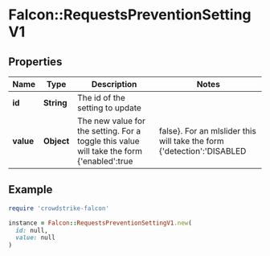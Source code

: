 # Falcon::RequestsPreventionSettingV1

## Properties

| Name | Type | Description | Notes |
| ---- | ---- | ----------- | ----- |
| **id** | **String** | The id of the setting to update |  |
| **value** | **Object** | The new value for the setting. For a toggle this value will take the form {&#39;enabled&#39;:true|false}. For an mlslider this will take the form {&#39;detection&#39;:&#39;DISABLED|CAUTIOUS|MODERATE|AGGRESSIVE|EXTRA_AGGRESSIVE&#39;,&#39;prevention&#39;:&#39;DISABLED|CAUTIOUS|MODERATE|AGGRESSIVE|EXTRA_AGGRESSIVE&#39;} |  |

## Example

```ruby
require 'crowdstrike-falcon'

instance = Falcon::RequestsPreventionSettingV1.new(
  id: null,
  value: null
)
```

